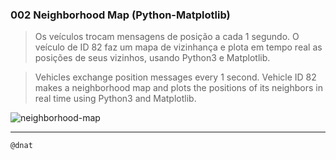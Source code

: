 ### 002 Neighborhood Map (Python-Matplotlib)

>Os veículos trocam mensagens de posição a cada 1 segundo. O veículo de ID 82 faz um mapa de vizinhança e plota em tempo real as posições de seus vizinhos, usando Python3 e Matplotlib.
 
>Vehicles exchange position messages every 1 second. Vehicle ID 82 makes a neighborhood map and plots the positions of its neighbors in real time using Python3 and Matplotlib.

![neighborhood-map](img/002.gif)

---


```
@dnat
```

